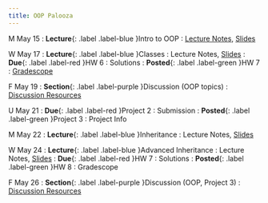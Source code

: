 ```yaml
---
title: OOP Palooza
---
```


M May 15
: **Lecture**{: .label .label-blue }Intro to OOP
  : [Lecture Notes]({{site.baseurl}}/lectures/13), [Slides](https://docs.google.com/presentation/d/1PoFs9qgy08Dk05IE32IZfyCapGB8rWXs/edit?usp=sharing&ouid=101757866260235503028&rtpof=true&sd=true)

W May 17
: **Lecture**{: .label .label-blue }Classes
  : Lecture Notes, [Slides](https://docs.google.com/presentation/d/1PoFs9qgy08Dk05IE32IZfyCapGB8rWXs/edit?usp=sharing&ouid=101757866260235503028&rtpof=true&sd=true)
: **Due**{: .label .label-red }HW 6
  : Solutions
: **Posted**{: .label .label-green }HW 7
  : [Gradescope](https://www.gradescope.com/courses/529662/assignments/2901030)

F May 19
: **Section**{: .label .label-purple }Discussion (OOP topics)
  : [Discussion Resources](https://drive.google.com/drive/folders/1TBOqhuq2-JFEcW0KNkbnC6UXtpGUsATe)

U May 21
: **Due**{: .label .label-red }Project 2
  : Submission
: **Posted**{: .label .label-green }Project 3
  : Project Info


M May 22
: **Lecture**{: .label .label-blue }Inheritance
  : Lecture Notes, [Slides](https://docs.google.com/presentation/d/1PoFs9qgy08Dk05IE32IZfyCapGB8rWXs/edit?usp=sharing&ouid=101757866260235503028&rtpof=true&sd=true)

W May 24
: **Lecture**{: .label .label-blue }Advanced Inheritance
  : Lecture Notes, [Slides](https://docs.google.com/presentation/d/1PoFs9qgy08Dk05IE32IZfyCapGB8rWXs/edit?usp=sharing&ouid=101757866260235503028&rtpof=true&sd=true)
: **Due**{: .label .label-red }HW 7
  : Solutions
: **Posted**{: .label .label-green }HW 8
  : Gradescope

F May 26
: **Section**{: .label .label-purple }Discussion (OOP, Project 3)
  : [Discussion Resources](https://drive.google.com/drive/folders/1TBOqhuq2-JFEcW0KNkbnC6UXtpGUsATe)
